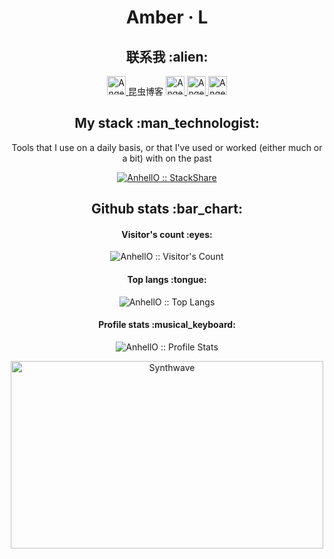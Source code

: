 <h1 align="center">Amber · L</h1>
<h2 align="center">联系我 :alien:</h2>
<p align="center">
  <a href="https://blog.liyuze.work/">
    <img src="https://cdn.jsdelivr.net/gh/Ezuy-Lee/RainzeDrawingBed/media/amber-logo-gree.png" alt="Angel Santiago Jaime Zavala's DEV Profile" height="30" width="30">
  </a>昆虫博客
  <a href="https://blog.liyuze.work/">
    <img src="https://cdn.worldvectorlogo.com/logos/csdn-logo.svg" alt="Angel Santiago Jaime Zavala's LinkedIn Profile" height="30" width="30">
  </a>

  <a href="https://blog.liyuze.work/">
    <img src="https://cdn.jsdelivr.net/gh/Ezuy-Lee/RainzeDrawingBed/media/amber-logo-gree.png" alt="Angel Santiago Jaime Zavala's Stack Overflow Profile" height="30" width="30">
  </a>

  <a href="https://github.com/Ezuy-Lee">
    <img src="https://cdn.worldvectorlogo.com/logos/github-icon-1.svg" alt="Angel Santiago Jaime Zavala's StackShare Profile" height="30" width="30">
  </a>

</p>

<h2 align="center">My stack :man_technologist:</h2>

<p align="center">Tools that I use on a daily basis, or that I've used or worked (either much or a bit) with on the past</p>
<p align="center">
  <a href="https://stackshare.io/anhello/my-personal-stack">
    <img src="http://img.shields.io/badge/tech-stack-0690fa.svg?style=flat" alt="AnhellO :: StackShare" />
  </a>
</p>

<h2 align="center">Github stats :bar_chart:</h2>

<h4 align="center">Visitor's count :eyes:</h4>

<p align="center"><img src="https://profile-counter.glitch.me/{AnhellO}/count.svg" alt="AnhellO :: Visitor's Count" /></p>

<h4 align="center">Top langs :tongue:</h4>

<p align="center"><img src="https://github-readme-stats.vercel.app/api/top-langs/?username=AnhellO&langs_count=10&theme=tokyonight&layout=compact" alt="AnhellO :: Top Langs" /></p>

<h4 align="center">Profile stats :musical_keyboard:</h4>

<p align="center"><img src="https://github-readme-stats.vercel.app/api?username=AnhellO&show_icons=true&theme=synthwave" alt="AnhellO :: Profile Stats" /></p>

<p align="center"><img src="https://cdn.jsdelivr.net/gh/Ezuy-Lee/RainzeDrawingBed/media/amber-logo-gree.png" alt="Synthwave" height="300" width="500"></p>


